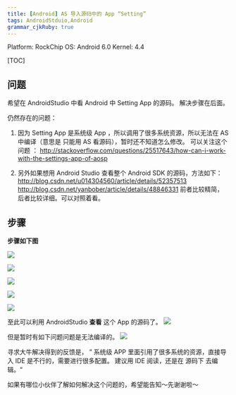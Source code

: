 ```yaml
---
title: [Android] AS 导入源码中的 App “Setting”
tags: AndroidStduio,Android
grammar_cjkRuby: true
---
```

Platform: RockChip
OS: Android 6.0 
Kernel: 4.4

[TOC]


## 问题
希望在 AndroidStudio 中看 Android 中 Setting App 的源码。
解决步骤在后面。

仍然存在的问题：
1. 因为 Setting App 是系统级 App ，所以调用了很多系统资源，所以无法在 AS 中编译（意思是 只能用 AS 看源码），暂时还不知道怎么修改。
可以关注这个问题 ：
http://stackoverflow.com/questions/25517643/how-can-i-work-with-the-settings-app-of-aosp

2. 另外如果想用 Android Studio 查看整个 Android SDK 的源码，方法如下：
http://blog.csdn.net/u014304560/article/details/52357513
http://blog.csdn.net/yanbober/article/details/48846331
前者比较精简，后者比较详细。可以对照着看。


## 步骤
**步骤如下图**

![](https://ws2.sinaimg.cn/large/ba061518gw1f9zhmkygunj20ll0dkdim.jpg)

![](https://ws1.sinaimg.cn/large/ba061518gw1f9zhndcs3nj20zk0sqtd1.jpg)

![](https://ws4.sinaimg.cn/large/ba061518gw1f9zhnqxs6dj20ek0diab7.jpg)

![](https://ws2.sinaimg.cn/large/ba061518gw1f9zhnvs7v6j20ek0ditb9.jpg)

![](https://ws4.sinaimg.cn/large/ba061518gw1f9zho2v1w9j20fe02uaa9.jpg)

至此可以利用 AndroidStudio **查看** 这个 App 的源码了。
![](https://ws4.sinaimg.cn/large/ba061518gw1f9zhuxuf16j20xw0tc4gr.jpg)

但是暂时有如下问题问题是无法编译的。
![](https://ws4.sinaimg.cn/large/ba061518gw1f9zhvx68xsj20xw0tce0n.jpg)

寻求大牛解决得到的反馈是，
” 系统级 APP 里面引用了很多系统的资源，直接导入 IDE 是不行的，需要进行很多配置。 建议用 IDE 阅读，还是在 源码下 去编辑。“

如果有哪位小伙伴了解如何解决这个问题的，希望能告知～先谢谢啦～
